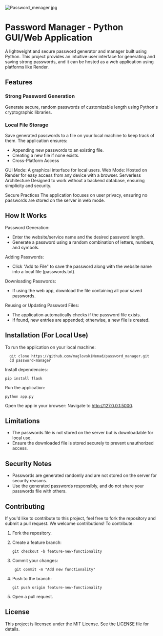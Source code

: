 ![Password_menager jpg](https://github.com/user-attachments/assets/acc9d651-5b69-4d3d-b2b9-1d0b1a74f79e)

# Password Manager - Python GUI/Web Application

A lightweight and secure password generator and manager built using Python. This project provides an intuitive user interface for generating and saving strong passwords, and it can be hosted as a web application using platforms like Render.

## Features
### Strong Password Generation
Generate secure, random passwords of customizable length using Python's cryptographic libraries.

### Local File Storage
Save generated passwords to a file on your local machine to keep track of them. The application ensures:

  - Appending new passwords to an existing file.
  - Creating a new file if none exists.
  - Cross-Platform Access

GUI Mode: A graphical interface for local users.
Web Mode: Hosted on Render for easy access from any device with a browser.
Serverless Architecture
Designed to work without a backend database, ensuring simplicity and security.

Secure Practices
The application focuses on user privacy, ensuring no passwords are stored on the server in web mode.

## How It Works
Password Generation:
- Enter the website/service name and the desired password length.
- Generate a password using a random combination of letters, numbers, and symbols.
     
Adding Passwords:
- Click "Add to File" to save the password along with the website name into a local file (passwords.txt).
     
Downloading Passwords:
- If using the web app, download the file containing all your saved passwords.
     
Reusing or Updating Password Files:
- The application automatically checks if the password file exists.
- If found, new entries are appended; otherwise, a new file is created.


## Installation (For Local Use)
To run the application on your local machine:

      git clone https://github.com/maglovskiNenad/password_manager.git
      cd password-manager

Install dependencies:

    pip install flask
    
Run the application:

    python app.py

Open the app in your browser:
Navigate to http://127.0.0.1:5000.

## Limitations
  - The passwords file is not stored on the server but is downloadable for local use.
  - Ensure the downloaded file is stored securely to prevent unauthorized access.
    
## Security Notes
  - Passwords are generated randomly and are not stored on the server for security reasons.
  - Use the generated passwords responsibly, and do not share your passwords file with others.
    
## Contributing
If you'd like to contribute to this project, feel free to fork the repository and submit a pull request.
We welcome contributions! To contribute:

1. Fork the repository.
2. Create a feature branch:
   
       git checkout -b feature-new-functionality
   
3. Commit your changes:

     
        git commit -m "Add new functionality"

4. Push to the branch:

       git push origin feature-new-functionality
   
6. Open a pull request.

## License
This project is licensed under the MIT License. See the LICENSE file for details.
